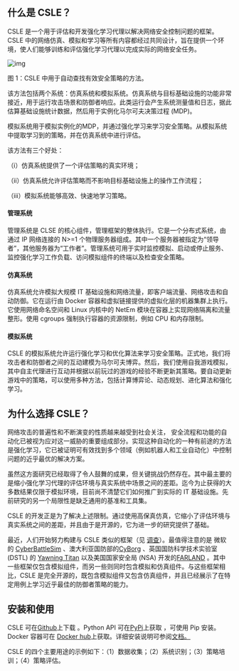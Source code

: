 ## 什么是 CSLE？

CSLE 是一个用于评估和开发强化学习代理以解决网络安全控制问题的框架。CSLE 中的网络仿真、模拟和学习等所有内容都经过共同设计，旨在提供一个环境，使人们能够训练和评估强化学习代理以完成实际的网络安全任务。

![img](https://limmen.dev/csle/img/arch.png)

图 1：CSLE 中用于自动查找有效安全策略的方法。

该方法包括两个系统：仿真系统和模拟系统。仿真系统与目标基础设施的功能非常接近，用于运行攻击场景和防御者响应。此类运行会产生系统测量值和日志，据此估算基础设施统计数据，然后用于实例化马尔可夫决策过程 (MDP)。

模拟系统用于模拟实例化的MDP，并通过强化学习来学习安全策略。从模拟系统中提取学习到的策略，并在仿真系统中进行评估。

该方法有三个好处：

（i）仿真系统提供了一个评估策略的真实环境；

（ii）仿真系统允许评估策略而不影响目标基础设施上的操作工作流程；

（iii）模拟系统能够高效、快速地学习策略。

#### 管理系统

管理系统是 CLSE 的核心组件，管理框架的整体执行。它是一个分布式系统，由通过 IP 网络连接的 N>=1 个物理服务器组成。其中一个服务器被指定为“领导者”，其他服务器为“工作者”。管理系统可用于实时监控模拟、启动或停止服务、监控强化学习工作负载、访问模拟组件的终端以及检查安全策略。

#### 仿真系统

仿真系统允许模拟大规模 IT 基础设施和网络流量，即客户端流量、网络攻击和自动防御。它在运行由 Docker 容器和虚拟链接提供的虚拟化层的机器集群上执行。它使用网络命名空间和 Linux 内核中的 NetEm 模块在容器上实现网络隔离和流量整形。使用 cgroups 强制执行容器的资源限制，例如 CPU 和内存限制。

#### 模拟系统

CSLE 的模拟系统允许运行强化学习和优化算法来学习安全策略。正式地，我们将攻击者和防御者之间的互动建模为马尔可夫博弈。然后，我们使用自我游戏模拟，其中自主代理进行互动并根据以前玩过的游戏的经验不断更新其策略。要自动更新游戏中的策略，可以使用多种方法，包括计算博弈论、动态规划、进化算法和强化学习。

## 为什么选择 CSLE？

网络攻击的普遍性和不断演变的性质越来越受到社会关注， 安全流程和功能的自动化已被视为应对这一威胁的重要组成部分。实现这种自动化的一种有前途的方法是强化学习，它已被证明可有效找到多个领域（例如机器人和工业自动化）中控制问题的近乎最优的解决方案。

虽然这方面研究已经取得了令人鼓舞的成果，但关键挑战仍然存在。其中最主要的是缩小强化学习代理的评估环境与真实系统中场景之间的差距。迄今为止获得的大多数结果仅限于模拟环境，目前尚不清楚它们如何推广到实际的 IT 基础设施。先前研究的另一个局限性是缺乏通用的基准和工具集。

CSLE 的开发正是为了解决上述限制。通过使用高保真仿真，它缩小了评估环境与真实系统之间的差距，并且由于是开源的，它为进一步的研究提供了基础。

最近，人们开始努力构建与 CSLE 类似的框架（见 [调查](https://github.com/Limmen/awesome-rl-for-cybersecurity)）。最值得注意的是 微软的 [CyberBattleSim](https://github.com/microsoft/CyberBattleSim) 、澳大利亚国防部的[CyBorg](https://github.com/cage-challenge/CybORG) 、英国国防科学技术实验室 (DSTL) 的 [Yawning Titan](https://github.com/dstl/YAWNING-TITAN) 以及美国国家安全局 (NSA) 开发的[FARLAND](https://arxiv.org/pdf/2103.07583.pdf) 。其中一些框架仅包含模拟组件，而另一些则同时包含模拟和仿真组件。与这些框架相比，CSLE 是完全开源的，既包含模拟组件又包含仿真组件，并且已经展示了在特定用例上学习近乎最佳的防御者策略的能力。

## 安装和使用

CSLE 可在[Github](https://github.com/Limmen/csle)上下载 。Python API 可在[PyPi](https://pypi.org/user/Limmen/)上获取 ，可使用 Pip 安装。Docker 容器可在 [Docker hub](https://hub.docker.com/r/kimham/)上获取。详细安装说明可参阅[文档。](https://limmen.dev/csle/docs/what-is-csle)

CSLE 的四个主要用途的示例如下：（1）数据收集；（2）系统识别；（3）策略培训；（4）策略评估。
